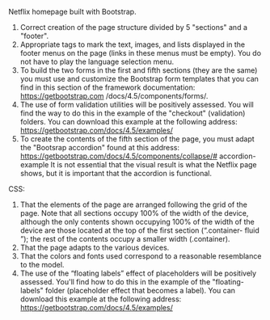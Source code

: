 Netflix homepage built with Bootstrap.
1) Correct creation of the page structure divided by 5 "sections" and a "footer".
2) Appropriate tags to mark the text, images, and lists displayed in the footer menus on the page (links in these menus must be empty). You do not have to play the language selection menu.
3) To build the two forms in the first and fifth sections (they are the same) you must use and customize the Bootstrap form templates that you can find in this section of the framework documentation: https://getbootstrap.com /docs/4.5/components/forms/.
4) The use of form validation utilities will be positively assessed. You will find the way to do this in the example of the "checkout" (validation) folders. You can download this example at the following address: https://getbootstrap.com/docs/4.5/examples/
5) To create the contents of the fifth section of the page, you must adapt the "Bootsrap accordion" found at this address: https://getbootstrap.com/docs/4.5/components/collapse/# accordion-example It is not essential that the visual result is what the Netflix page shows, but it is important that the accordion is functional.

CSS:
1) That the elements of the page are arranged following the grid of the page. Note that all sections occupy 100% of the width of the device, although the only contents shown occupying 100% of the width of the device are those located at the top of the first section (“.container- fluid ”); the rest of the contents occupy a smaller width (.container).
2) That the page adapts to the various devices.
3) That the colors and fonts used correspond to a reasonable resemblance to the model.
4) The use of the “floating labels” effect of placeholders will be positively assessed. You'll find how to do this in the example of the "floating-labels" folder (placeholder effect that becomes a label). You can download this example at the following address: https://getbootstrap.com/docs/4.5/examples/

